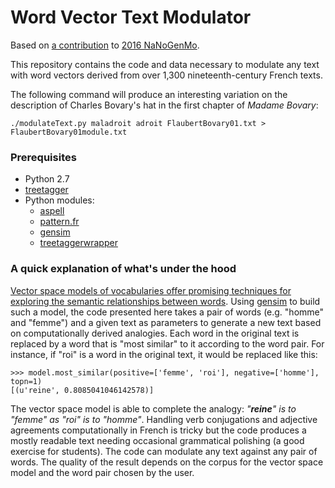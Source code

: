 # Word Vector Text Modulator #
Based on [a contribution](https://github.com/mbwolff/Word-Vector-Text-Modulator) to [2016 NaNoGenMo](https://github.com/NaNoGenMo/2016).

This repository contains the code and data necessary to modulate any text with word vectors derived from over 1,300 nineteenth-century French texts.

The following command will produce an interesting variation on the description of Charles Bovary's hat in the first chapter of _Madame Bovary_:

```
./modulateText.py maladroit adroit FlaubertBovary01.txt > FlaubertBovary01module.txt
```

### Prerequisites ###

* Python 2.7
* [treetagger](http://www.cis.uni-muenchen.de/~schmid/tools/TreeTagger/)
* Python modules:
  * [aspell](https://pypi.python.org/pypi/aspell-python-py2)
  * [pattern.fr](http://www.clips.ua.ac.be/pattern)
  * [gensim](https://radimrehurek.com/gensim/)
  * [treetaggerwrapper](https://pypi.python.org/pypi/treetaggerwrapper)

### A quick explanation of what's under the hood ###

[Vector space models of vocabularies offer promising techniques for exploring the semantic relationships between words](http://bookworm.benschmidt.org/posts/2015-10-25-Word-Embeddings.html). Using [gensim](https://radimrehurek.com/gensim/models/word2vec.html) to build such a model, the code presented here takes a pair of words (e.g. "homme" and "femme") and a given text as parameters to generate a new text based on computationally derived analogies. Each word in the original text is replaced by a word that is "most similar" to it according to the word pair. For instance, if "roi" is a word in the original text, it would be replaced like this:

```
>>> model.most_similar(positive=['femme', 'roi'], negative=['homme'], topn=1)
[(u'reine', 0.8085041046142578)]
```
The vector space model is able to complete the analogy: _"**reine**" is to "femme" as "roi" is to "homme"_. Handling verb conjugations and adjective agreements computationally in French is tricky but the code produces a mostly readable text needing occasional grammatical polishing (a good exercise for students). The code can modulate any text against any pair of words. The quality of the result depends on the corpus for the vector space model and the word pair chosen by the user.
